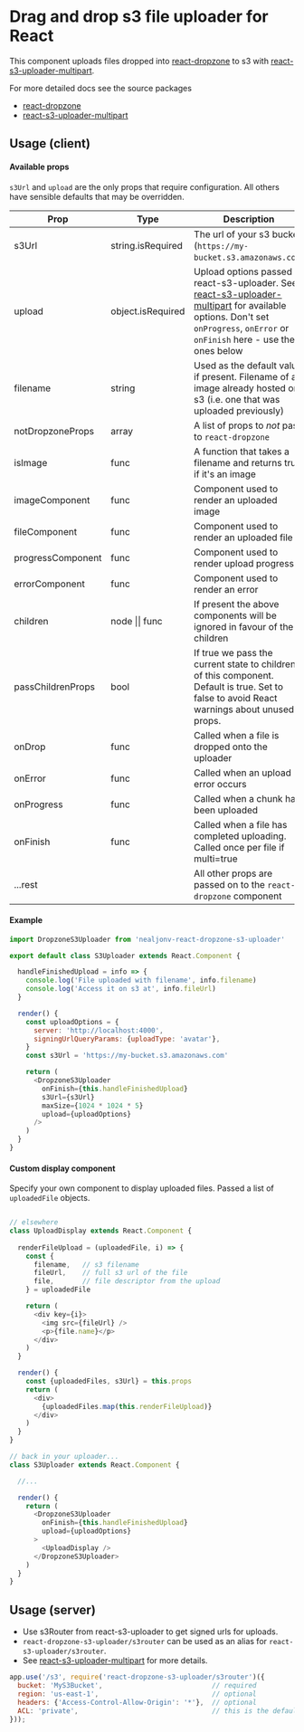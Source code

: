 # Drag and drop s3 file uploader for React

This component uploads files dropped into [react-dropzone](https://github.com/okonet/react-dropzone) to s3 with [react-s3-uploader-multipart](https://github.com/kpantic/react-s3-uploader-multipart).

For more detailed docs see the source packages
- [react-dropzone](https://github.com/okonet/react-dropzone)
- [react-s3-uploader-multipart](https://github.com/kpantic/react-s3-uploader-multipart)



## Usage (client)


#### Available props

`s3Url` and `upload` are the only props that require configuration. All others have sensible defaults that may be overridden.

    
Prop              | Type              | Description                                 
----------------- | ----------------- | ------------------------------------------- 
s3Url             | string.isRequired | The url of your s3 bucket (`https://my-bucket.s3.amazonaws.com`)
upload            | object.isRequired | Upload options passed to react-s3-uploader. See [react-s3-uploader-multipart](https://github.com/kpantic/react-s3-uploader-multipart) for available options. Don't set `onProgress`, `onError` or `onFinish` here - use the ones below
filename          | string            | Used as the default value if present. Filename of an image already hosted on s3 (i.e. one that was uploaded previously)
notDropzoneProps  | array             | A list of props to *not* pass to `react-dropzone`
isImage           | func              | A function that takes a filename and returns true if it's an image
imageComponent    | func              | Component used to render an uploaded image
fileComponent     | func              | Component used to render an uploaded file
progressComponent | func              | Component used to render upload progress
errorComponent    | func              | Component used to render an error
children          | node \|\| func    | If present the above components will be ignored in favour of the children
passChildrenProps | bool              | If true we pass the current state to children of this component. Default is true. Set to false to avoid React warnings about unused props.
onDrop            | func              | Called when a file is dropped onto the uploader
onError           | func              | Called when an upload error occurs
onProgress        | func              | Called when a chunk has been uploaded
onFinish          | func              | Called when a file has completed uploading. Called once per file if multi=true
...rest           |                   | All other props are passed on to the `react-dropzone` component


#### Example
```javascript
import DropzoneS3Uploader from 'nealjonv-react-dropzone-s3-uploader'

export default class S3Uploader extends React.Component {

  handleFinishedUpload = info => {
    console.log('File uploaded with filename', info.filename)
    console.log('Access it on s3 at', info.fileUrl)
  }

  render() {
    const uploadOptions = {
      server: 'http://localhost:4000',
      signingUrlQueryParams: {uploadType: 'avatar'},
    }
    const s3Url = 'https://my-bucket.s3.amazonaws.com'

    return (
      <DropzoneS3Uploader
        onFinish={this.handleFinishedUpload}
        s3Url={s3Url}
        maxSize={1024 * 1024 * 5}
        upload={uploadOptions}
      />
    )
  }
}
```

#### Custom display component
Specify your own component to display uploaded files. Passed a list of `uploadedFile` objects.

```javascript

// elsewhere
class UploadDisplay extends React.Component {
  
  renderFileUpload = (uploadedFile, i) => {
    const {
      filename,   // s3 filename
      fileUrl,    // full s3 url of the file
      file,       // file descriptor from the upload
    } = uploadedFile

    return (
      <div key={i}>
        <img src={fileUrl} />
        <p>{file.name}</p>
      </div>
    )
  }

  render() {
    const {uploadedFiles, s3Url} = this.props
    return (
      <div> 
        {uploadedFiles.map(this.renderFileUpload)}
      </div>
    )
  }
}

// back in your uploader...
class S3Uploader extends React.Component {

  //...

  render() {
    return (
      <DropzoneS3Uploader 
        onFinish={this.handleFinishedUpload} 
        upload={uploadOptions}
      >
        <UploadDisplay />
      </DropzoneS3Uploader>
    )
  }
}
```


## Usage (server)

- Use s3Router from react-s3-uploader to get signed urls for uploads.
- `react-dropzone-s3-uploader/s3router` can be used as an alias for `react-s3-uploader/s3router`.
- See [react-s3-uploader-multipart](https://github.com/kpantic/react-s3-uploader-multipart) for more details.

```javascript
app.use('/s3', require('react-dropzone-s3-uploader/s3router')({
  bucket: 'MyS3Bucket',                           // required
  region: 'us-east-1',                            // optional
  headers: {'Access-Control-Allow-Origin': '*'},  // optional
  ACL: 'private',                                 // this is the default - set to `public-read` to let anyone view uploads
}));
```
